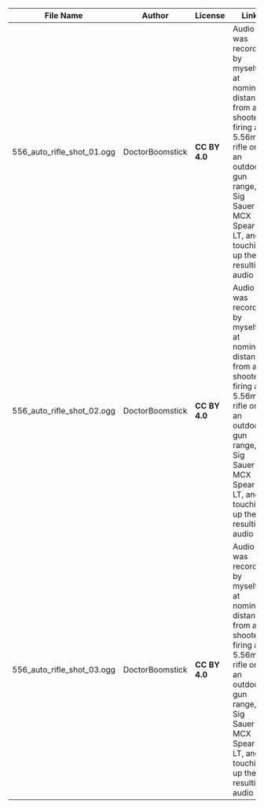 | File Name        | Author   | License   | Link                            |
|------------------|----------|-----------|---------------------------------|
| 556_auto_rifle_shot_01.ogg | DoctorBoomstick | **CC BY 4.0** | Audio was recorded by myself at nominal distance from a shooter firing a 5.56mm rifle on an outdoor gun range, a Sig Sauer MCX Spear LT, and touching up the resulting audio |
| 556_auto_rifle_shot_02.ogg | DoctorBoomstick | **CC BY 4.0** | Audio was recorded by myself at nominal distance from a shooter firing a 5.56mm rifle on an outdoor gun range, a Sig Sauer MCX Spear LT, and touching up the resulting audio |
| 556_auto_rifle_shot_03.ogg | DoctorBoomstick | **CC BY 4.0** | Audio was recorded by myself at nominal distance from a shooter firing a 5.56mm rifle on an outdoor gun range, a Sig Sauer MCX Spear LT, and touching up the resulting audio |